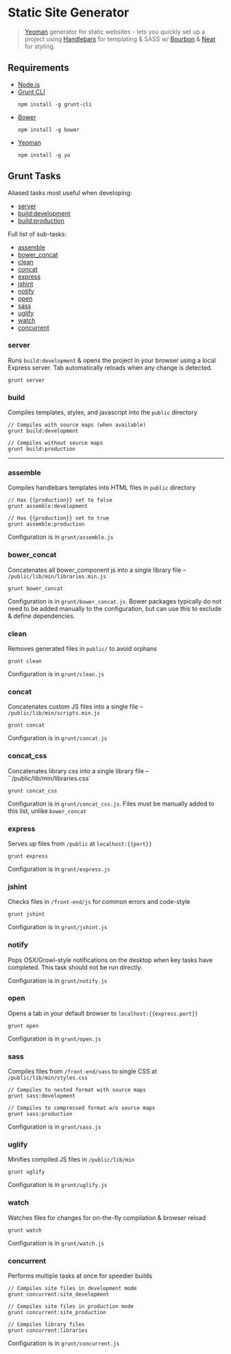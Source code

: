 # Static Site Generator

> [Yeoman](http://yeoman.io) generator for static websites - lets you quickly set up a project using [Handlebars](http://handlebarsjs.com/) for templating & SASS w/ [Bourbon](http://bourbon.io) & [Neat](http://neat.bourbon.io) for styling.


## Requirements
* [Node.js](http://nodejs.org)
* [Grunt CLI](http://gruntjs.org)
  ```
  npm install -g grunt-cli
  ```
* [Bower](http://bower.io)
  ```
  npm install -g bower
  ```
* [Yeoman](http://yeoman.io)
  ```
  npm install -g yo
  ```

## Grunt Tasks

Aliased tasks most useful when developing:

* [server](#server)
* [build:development](#build)
* [build:production](#build)

Full list of sub-tasks:

* [assemble](#assemble)
* [bower_concat](#bower_concat)
* [clean](#clean)
* [concat](#concat)
* [express](#express)
* [jshint](#jshint)
* [notify](#notify)
* [open](#open)
* [sass](#sass)
* [uglify](#uglify)
* [watch](#watch)
* [concurrent](#concurrent)

### server
Runs `build:development` & opens the project in your browser using a local Express server. Tab automatically reloads when any change is detected.
```
grunt server
```

### build
Compiles templates, styles, and javascript into the `public` directory
```
// Compiles with source maps (when available)
grunt build:development

// Compiles without source maps
grunt build:production
```

---

### assemble
Compiles handlebars templates into HTML files in `public` directory
```
// Has {{production}} set to false
grunt assemble:development

// Has {{production}} set to true
grunt assemble:production
```
Configuration is in `grunt/assemble.js`

### bower_concat
Concatenates all bower_component js into a single library file – `/public/lib/min/libraries.min.js`
```
grunt bower_concat
```
Configuration is in `grunt/bower_concat.js`. Bower packages typically do not need to be added manually to the configuration, but can use this to exclude & define dependencies.

### clean
Removes generated files in `public/` to avoid orphans
```
grunt clean
```
Configuration is in `grunt/clean.js`

### concat
Concatenates custom JS files into a single file – `/public/lib/min/scripts.min.js`
```
grunt concat
```
Configuration is in `grunt/concat.js`

### concat_css
Concatenates library css into a single library file – ``/public/lib/min/libraries.css`
```
grunt concat_css
```
Configuration is in `grunt/concat_css.js`. Files must be manually added to this list, unlike `bower_concat`

### express
Serves up files from `/public` at `localhost:{{port}}`
```
grunt express
```
Configuration is in `grunt/express.js`

### jshint
Checks files in `/front-end/js` for common errors and code-style
```
grunt jshint
```
Configuration is in `grunt/jshint.js`

### notify
Pops OSX/Growl-style notifications on the desktop when key tasks have completed. This task should not be run directly.

Configuration is in `grunt/notify.js`

### open
Opens a tab in your default browser to `localhost:{{express.port}}`
```
grunt open
```
Configuration is in `grunt/open.js`

### sass
Compiles files from `/front-end/sass` to single CSS at `/public/lib/min/styles.css`
```
// Compiles to nested format with source maps
grunt sass:development

// Compiles to compressed format w/o source maps
grunt sass:production
```
Configuration is in `grunt/sass.js`

### uglify
Minifies compiled JS files in `/public/lib/min`
```
grunt uglify
```
Configuration is in `grunt/uglify.js`

### watch
Watches files for changes for on-the-fly compilation & browser reload
```
grunt watch
```
Configuration is in `grunt/watch.js`

### concurrent
Performs multiple tasks at once for speedier builds
```
// Compiles site files in development mode
grunt concurrent:site_development

// Compiles site files in production mode
grunt concurrent:site_production

// Compiles library files
grunt concurrent:libraries
```
Configuration is in `grunt/concurrent.js`
